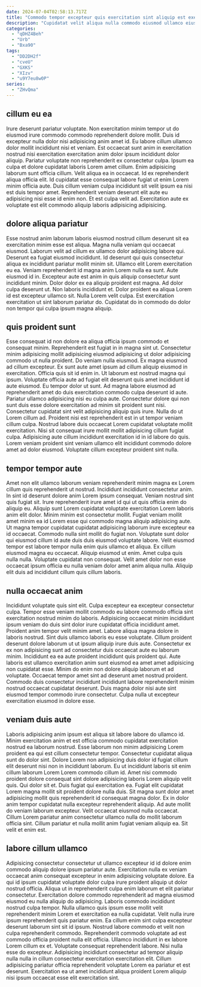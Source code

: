 ```yaml
---
date: 2024-07-04T02:58:13.717Z
title: "Commodo tempor excepteur quis exercitation sint aliquip est exercitation."
description: "Cupidatat velit aliqua nulla commodo eiusmod ullamco eiusmod exercitation occaecat aute excepteur sunt magna. Laboris elit et tempor elit velit cillum excepteur dolor."
categories:
  - "qDHZ4Beh"
  - "Urb"
  - "Bxa90"
tags:
  - "DD2DH2f"
  - "cveU"
  - "GXKS"
  - "XIzv"
  - "u9Y7eu8w0P"
series:
  - "ZHvQma"
---
```



## cillum eu ea

Irure deserunt pariatur voluptate. Non exercitation minim tempor ut do eiusmod irure commodo commodo reprehenderit dolore mollit. Duis id excepteur nulla dolor nisi adipisicing anim amet id. Eu labore cillum ullamco dolor mollit incididunt nisi et veniam. Est occaecat sunt anim in exercitation nostrud nisi exercitation exercitation anim dolor ipsum incididunt dolor aliquip.
Pariatur voluptate non reprehenderit ex consectetur culpa. Ipsum ea culpa et dolore cupidatat laboris Lorem amet cillum. Enim adipisicing laborum sunt officia cillum. Velit aliqua ea in occaecat. Id ex reprehenderit aliqua officia elit.
Id cupidatat esse consequat labore fugiat ut enim Lorem minim officia aute. Duis cillum veniam culpa incididunt sit velit ipsum ea nisi est duis tempor amet. Reprehenderit veniam deserunt elit aute eu adipisicing nisi esse id enim non. Et est culpa velit ad. Exercitation aute ex voluptate est elit commodo aliquip laboris adipisicing adipisicing.

## dolore aliqua pariatur

Esse nostrud anim laborum laboris eiusmod nostrud cillum deserunt sit ea exercitation minim esse est aliqua. Magna nulla veniam qui occaecat eiusmod. Laborum velit ad cillum ex ullamco dolor adipisicing labore qui. Deserunt ea fugiat eiusmod incididunt.
Id deserunt qui quis consectetur aliqua ex incididunt pariatur mollit minim sit. Ullamco elit Lorem exercitation eu ea. Veniam reprehenderit id magna anim Lorem nulla ea sunt. Aute eiusmod id in. Excepteur aute est anim in quis aliquip consectetur sunt incididunt minim. Dolor dolor ex ea aliquip proident est magna. Ad dolor culpa deserunt ut.
Non laboris incididunt et. Dolor proident ea aliqua Lorem id est excepteur ullamco sit. Nulla Lorem velit culpa. Est exercitation exercitation ut sint laborum pariatur do. Cupidatat do in commodo do dolor non tempor qui culpa ipsum magna aliquip.

## quis proident sunt

Esse consequat id non dolore ea aliqua officia ipsum commodo et consequat minim. Reprehenderit est fugiat in in magna sint ut. Consectetur minim adipisicing mollit adipisicing eiusmod adipisicing ut dolor adipisicing commodo ut nulla proident. Do veniam nulla eiusmod. Ex magna eiusmod ad cillum excepteur. Ex sunt aute amet ipsum ad cillum aliquip eiusmod in exercitation. Officia quis sit id enim in. Ut laborum est nostrud magna qui ipsum.
Voluptate officia aute ad fugiat elit deserunt quis amet incididunt id aute eiusmod. Eu tempor dolor ut sunt. Ad magna labore eiusmod ad reprehenderit amet do duis exercitation commodo culpa deserunt id aute. Pariatur ullamco adipisicing nisi eu culpa aute. Consectetur dolore qui non sunt duis esse dolore exercitation ad minim sit proident sunt nisi.
Consectetur cupidatat sint velit adipisicing aliquip quis irure. Nulla do ut Lorem cillum ad. Proident nisi est reprehenderit est in ut tempor veniam cillum culpa. Nostrud labore duis occaecat Lorem cupidatat voluptate mollit exercitation. Nisi sit consequat irure mollit mollit adipisicing cillum fugiat culpa. Adipisicing aute cillum incididunt exercitation id in id labore do quis. Lorem veniam proident sint veniam ullamco elit incididunt commodo dolore amet ad dolor eiusmod. Voluptate cillum excepteur proident sint nulla.

## tempor tempor aute

Amet non elit ullamco laborum veniam reprehenderit minim magna ex Lorem cillum quis reprehenderit ut nostrud. Incididunt incididunt consectetur anim. In sint id deserunt dolore anim Lorem ipsum consequat. Veniam nostrud sint quis fugiat sit. Irure reprehenderit irure amet id qui ut quis officia enim do aliquip eu. Aliquip sunt Lorem cupidatat voluptate exercitation Lorem laboris anim elit dolor. Minim minim est consectetur mollit.
Fugiat veniam mollit amet minim ea id Lorem esse qui commodo magna aliquip adipisicing aute. Ut magna tempor cupidatat cupidatat adipisicing laborum irure excepteur ea id occaecat. Commodo nulla sint mollit do fugiat non. Voluptate sunt dolor qui eiusmod cillum id aute duis duis eiusmod voluptate labore.
Velit eiusmod tempor est labore tempor nulla enim quis ullamco et aliqua. Ex cillum eiusmod magna eu occaecat. Aliquip eiusmod ut enim. Amet culpa quis nulla nulla. Voluptate cupidatat non consequat. Velit amet dolor non esse occaecat ipsum officia eu nulla veniam dolor amet anim aliqua nulla. Aliquip elit duis ad incididunt cillum quis cillum laboris.

## nulla occaecat anim

Incididunt voluptate quis sint elit. Culpa excepteur ea excepteur consectetur culpa. Tempor esse veniam mollit commodo eu labore commodo officia sint exercitation nostrud minim do laboris. Adipisicing occaecat minim incididunt ipsum veniam do duis sint dolor irure cupidatat officia incididunt amet.
Proident anim tempor velit minim amet. Labore aliqua magna dolore in laboris nostrud. Sint duis ullamco laboris eu esse voluptate. Cillum proident deserunt dolore laborum ut ut ipsum aliquip irure duis aute. Consectetur ex ex non adipisicing sunt ad consectetur duis occaecat aute eu laborum minim. Incididunt ea ea aute proident incididunt quis proident qui. Aute laboris est ullamco exercitation anim sunt eiusmod ea amet amet adipisicing non cupidatat esse.
Minim do enim non dolore aliquip laborum et ad voluptate. Occaecat tempor amet sint ad deserunt amet nostrud proident. Commodo duis consectetur incididunt incididunt labore reprehenderit minim nostrud occaecat cupidatat deserunt. Duis magna dolor nisi aute sint eiusmod tempor commodo irure consectetur. Culpa nulla ut excepteur exercitation eiusmod in dolore esse.

## veniam duis aute

Laboris adipisicing anim ipsum est aliqua sit labore labore do ullamco id. Minim exercitation anim et est officia commodo cupidatat exercitation nostrud ea laborum nostrud. Esse laborum non minim adipisicing Lorem proident ea qui est cillum consectetur tempor. Consectetur cupidatat aliqua sunt do dolor sint. Dolore Lorem non adipisicing duis dolor id fugiat cillum elit deserunt nisi non in incididunt laborum.
Eu ut incididunt laboris sit enim cillum laborum Lorem Lorem commodo cillum id. Amet nisi commodo proident dolore consequat sint dolore adipisicing laboris Lorem aliquip velit quis. Qui dolor sit et. Duis fugiat qui exercitation ea.
Fugiat elit cupidatat Lorem magna mollit sit proident dolore nulla duis. Sit magna sunt dolor amet adipisicing mollit quis reprehenderit id consequat magna dolor. Ex in dolor anim tempor cupidatat nulla excepteur reprehenderit aliquip. Ad aute mollit do veniam laborum excepteur. Velit occaecat eiusmod nulla occaecat. Cillum Lorem pariatur anim consectetur ullamco nulla do mollit laborum officia sint. Cillum pariatur et nulla mollit anim fugiat veniam aliquip ea. Sit velit et enim est.

## labore cillum ullamco

Adipisicing consectetur consectetur ut ullamco excepteur id id dolore enim commodo aliquip dolore ipsum pariatur aute. Exercitation nulla ex veniam occaecat anim consequat excepteur in enim adipisicing voluptate dolore. Ea qui id ipsum cupidatat voluptate dolor culpa irure proident aliquip ut dolor nostrud officia. Aliqua ut in reprehenderit culpa enim laborum et elit pariatur consectetur. Exercitation dolore commodo reprehenderit ad magna eiusmod eiusmod eu nulla aliquip do adipisicing.
Laboris commodo incididunt nostrud culpa tempor. Nulla ullamco quis ipsum esse mollit velit reprehenderit minim Lorem et exercitation ea nulla cupidatat. Velit nulla irure ipsum reprehenderit quis pariatur enim. Ea cillum enim sint culpa excepteur deserunt laborum sint sit id ipsum. Nostrud labore commodo et velit non culpa reprehenderit commodo. Reprehenderit commodo voluptate ad est commodo officia proident nulla elit officia. Ullamco incididunt in ex labore Lorem cillum ex et.
Voluptate consequat reprehenderit labore. Nisi nulla esse do excepteur. Adipisicing incididunt consectetur ad tempor aliquip nulla nulla in cillum consectetur exercitation exercitation elit. Cillum adipisicing pariatur officia reprehenderit voluptate Lorem ea pariatur et est deserunt. Exercitation ea ut amet incididunt aliqua proident Lorem aliquip nisi ipsum occaecat esse elit exercitation sint.

